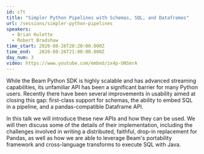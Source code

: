 ```yaml
---
id: c7t
title: "Simpler Python Pipelines with Schemas, SQL, and Dataframes"
url: /sessions/simpler-python-pipelines
speakers:
  - Brian Hulette
  - Robert Bradshaw
time_start: 2020-08-26T20:20:00.000Z
time_end:   2020-08-26T21:00:00.000Z
day_num: 3
video: https://www.youtube.com/embed/zx4p-UNSmrA
---
```


While the Beam Python SDK is highly scalable and has advanced streaming capabilities, its unfamiliar API has been a significant barrier for many Python users. Recently there have been several improvements in usability aimed at closing this gap: first-class support for schemas, the ability to embed SQL in a pipeline, and a pandas-compatible Dataframe API.

In this talk we will introduce these new APIs and how they can be used. We will then discuss some of the details of their implementation, including the challenges involved in writing a distributed, faithful, drop-in replacement for Pandas, as well as how we are able to leverage Beam's portability framework and cross-language transforms to execute SQL with Java.